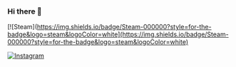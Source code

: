 ### Hi there 👋

[![Steam](https://img.shields.io/badge/Steam-000000?style=for-the-badge&logo=steam&logoColor=white](https://img.shields.io/badge/Steam-000000?style=for-the-badge&logo=steam&logoColor=white)

[![Instagram](https://img.shields.io/badge/Instagram-E4405F?style=for-the-badge&logo=instagram&logoColor=white)](https://www.instagram.com/zev_viktor/)
